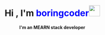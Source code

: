 
<div align="center">
<h1>Hi , I'm <span style="color: blue">boringcoder</span><img src="https://media.giphy.com/media/hvRJCLFzcasrR4ia7z/giphy.gif" width="35"></h1>
<h4> I'm an MEARN stack developer </h4>
</div>
